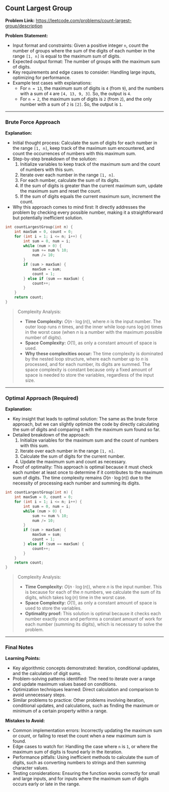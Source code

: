 ## Count Largest Group
**Problem Link:** https://leetcode.com/problems/count-largest-group/description

**Problem Statement:**
- Input format and constraints: Given a positive integer `n`, count the number of groups where the sum of the digits of each number in the range `[1, n]` is equal to the maximum sum of digits.
- Expected output format: The number of groups with the maximum sum of digits.
- Key requirements and edge cases to consider: Handling large inputs, optimizing for performance.
- Example test cases with explanations: 
  - For `n = 13`, the maximum sum of digits is `4` (from `9`), and the numbers with a sum of `4` are `[4, 13, 9, 3]`. So, the output is `4`.
  - For `n = 2`, the maximum sum of digits is `2` (from `2`), and the only number with a sum of `2` is `[2]`. So, the output is `1`.

---

### Brute Force Approach

**Explanation:**
- Initial thought process: Calculate the sum of digits for each number in the range `[1, n]`, keep track of the maximum sum encountered, and count the occurrences of numbers with this maximum sum.
- Step-by-step breakdown of the solution:
  1. Initialize variables to keep track of the maximum sum and the count of numbers with this sum.
  2. Iterate over each number in the range `[1, n]`.
  3. For each number, calculate the sum of its digits.
  4. If the sum of digits is greater than the current maximum sum, update the maximum sum and reset the count.
  5. If the sum of digits equals the current maximum sum, increment the count.
- Why this approach comes to mind first: It directly addresses the problem by checking every possible number, making it a straightforward but potentially inefficient solution.

```cpp
int countLargestGroup(int n) {
    int maxSum = 0, count = 0;
    for (int i = 1; i <= n; i++) {
        int sum = 0, num = i;
        while (num > 0) {
            sum += num % 10;
            num /= 10;
        }
        if (sum > maxSum) {
            maxSum = sum;
            count = 1;
        } else if (sum == maxSum) {
            count++;
        }
    }
    return count;
}
```

> Complexity Analysis:
> - **Time Complexity:** $O(n \cdot \log(n))$, where $n$ is the input number. The outer loop runs $n$ times, and the inner while loop runs $\log(n)$ times in the worst case (when $n$ is a number with the maximum possible number of digits).
> - **Space Complexity:** $O(1)$, as only a constant amount of space is used.
> - **Why these complexities occur:** The time complexity is dominated by the nested loop structure, where each number up to $n$ is processed, and for each number, its digits are summed. The space complexity is constant because only a fixed amount of space is needed to store the variables, regardless of the input size.

---

### Optimal Approach (Required)

**Explanation:**
- Key insight that leads to optimal solution: The same as the brute force approach, but we can slightly optimize the code by directly calculating the sum of digits and comparing it with the maximum sum found so far.
- Detailed breakdown of the approach:
  1. Initialize variables for the maximum sum and the count of numbers with this sum.
  2. Iterate over each number in the range `[1, n]`.
  3. Calculate the sum of digits for the current number.
  4. Update the maximum sum and count as necessary.
- Proof of optimality: This approach is optimal because it must check each number at least once to determine if it contributes to the maximum sum of digits. The time complexity remains $O(n \cdot \log(n))$ due to the necessity of processing each number and summing its digits.

```cpp
int countLargestGroup(int n) {
    int maxSum = 0, count = 0;
    for (int i = 1; i <= n; i++) {
        int sum = 0, num = i;
        while (num > 0) {
            sum += num % 10;
            num /= 10;
        }
        if (sum > maxSum) {
            maxSum = sum;
            count = 1;
        } else if (sum == maxSum) {
            count++;
        }
    }
    return count;
}
```

> Complexity Analysis:
> - **Time Complexity:** $O(n \cdot \log(n))$, where $n$ is the input number. This is because for each of the $n$ numbers, we calculate the sum of its digits, which takes $\log(n)$ time in the worst case.
> - **Space Complexity:** $O(1)$, as only a constant amount of space is used to store the variables.
> - **Optimality proof:** This solution is optimal because it checks each number exactly once and performs a constant amount of work for each number (summing its digits), which is necessary to solve the problem.

---

### Final Notes

**Learning Points:**
- Key algorithmic concepts demonstrated: Iteration, conditional updates, and the calculation of digit sums.
- Problem-solving patterns identified: The need to iterate over a range and update maximum values based on conditions.
- Optimization techniques learned: Direct calculation and comparison to avoid unnecessary steps.
- Similar problems to practice: Other problems involving iteration, conditional updates, and calculations, such as finding the maximum or minimum of a certain property within a range.

**Mistakes to Avoid:**
- Common implementation errors: Incorrectly updating the maximum sum or count, or failing to reset the count when a new maximum sum is found.
- Edge cases to watch for: Handling the case where `n` is `1`, or where the maximum sum of digits is found early in the iteration.
- Performance pitfalls: Using inefficient methods to calculate the sum of digits, such as converting numbers to strings and then summing character values.
- Testing considerations: Ensuring the function works correctly for small and large inputs, and for inputs where the maximum sum of digits occurs early or late in the range.